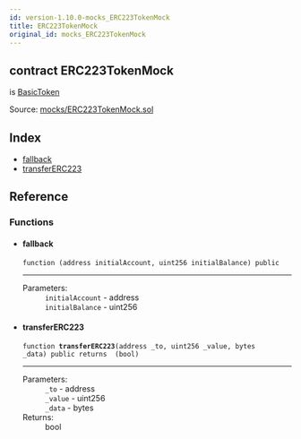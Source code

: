 ```yaml
---
id: version-1.10.0-mocks_ERC223TokenMock
title: ERC223TokenMock
original_id: mocks_ERC223TokenMock
---
```


<div class="contract-doc"><div class="contract"><h2 class="contract-header"><span class="contract-kind">contract</span> ERC223TokenMock</h2><p class="base-contracts"><span>is</span> <a href="token_ERC20_BasicToken.html">BasicToken</a></p><div class="source">Source: <a href="https://github.com/OpenZeppelin/zeppelin-solidity/blob/v1.10.0/contracts/mocks/ERC223TokenMock.sol" target="_blank">mocks/ERC223TokenMock.sol</a></div></div><div class="index"><h2>Index</h2><ul><li><a href="mocks_ERC223TokenMock.html#">fallback</a></li><li><a href="mocks_ERC223TokenMock.html#transferERC223">transferERC223</a></li></ul></div><div class="reference"><h2>Reference</h2><div class="functions"><h3>Functions</h3><ul><li><div class="item function"><span id="fallback" class="anchor-marker"></span><h4 class="name">fallback</h4><div class="body"><code class="signature">function <strong></strong><span>(address initialAccount, uint256 initialBalance) </span><span>public </span></code><hr/><dl><dt><span class="label-parameters">Parameters:</span></dt><dd><div><code>initialAccount</code> - address</div><div><code>initialBalance</code> - uint256</div></dd></dl></div></div></li><li><div class="item function"><span id="transferERC223" class="anchor-marker"></span><h4 class="name">transferERC223</h4><div class="body"><code class="signature">function <strong>transferERC223</strong><span>(address _to, uint256 _value, bytes _data) </span><span>public </span><span>returns  (bool) </span></code><hr/><dl><dt><span class="label-parameters">Parameters:</span></dt><dd><div><code>_to</code> - address</div><div><code>_value</code> - uint256</div><div><code>_data</code> - bytes</div></dd><dt><span class="label-return">Returns:</span></dt><dd>bool</dd></dl></div></div></li></ul></div></div></div>
